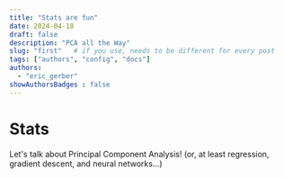 ```yaml
---
title: "Stats are fun"
date: 2024-04-18
draft: false
description: "PCA all the Way"
slug: "first"   # if you use, needs to be different for every post
tags: ["authors", "config", "docs"]
authors:
  - "eric_gerber"
showAuthorsBadges : false
---
```


# Stats 

Let's talk about Principal Component Analysis! (or, at least regression, gradient descent, and neural networks...)

